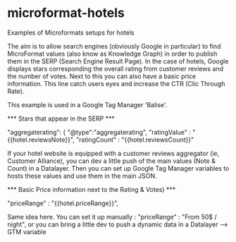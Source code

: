 # microformat-hotels
Examples of Microformats setups for hotels

The aim is to allow search engines (obviously Google in particular) to find MicroFormat values (also know as Knowledge Graph) in order to publish them in the SERP (Search Engine Result Page). In the case of hotels, Google displays stars corresponding the overall rating from customer reviews and the number of votes. Next to this you can also have a basic price information.
This line catch users eyes and increase the CTR (Clic Through Rate).



This example is used in a Google Tag Manager 'Balise'. 



*** Stars that appear in the SERP ***

"aggregaterating": { "@type":"aggregaterating",
               "ratingValue" : "{{hotel.reviewsNote}}",
               "ratingCount" : "{{hotel.reviewsCount}}"
               
If your hotel website is equipped with a customer reviews aggregator (ie, Customer Alliance), you can dev a little push of the main values (Note & Count) in a Datalayer. Then you can set up Google Tag Manager variables to hosts these values and use them in the main JSON.
 
 
 *** Basic Price information next to the Rating & Votes) ***
 
 "priceRange" : "{{hotel.priceRange}}",

Same idea here. You can set it up manually :   "priceRange" : "From 50$ / night",
or you can bring a little dev to push a dynamic data in a Datalayer --> GTM variable




   
